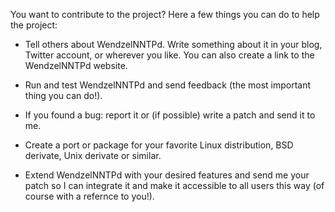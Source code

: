 You want to contribute to the project? Here a few things you can do
to help the project:

- Tell others about WendzelNNTPd. Write something about it in your
  blog, Twitter account, or wherever you like. You can also create
  a link to the WendzelNNTPd website.

- Run and test WendzelNNTPd and send feedback (the most important
  thing you can do!).

- If you found a bug: report it or (if possible) write a patch and
  send it to me.

- Create a port or package for your favorite Linux distribution, BSD
  derivate, Unix derivate or similar.

- Extend WendzelNNTPd with your desired features and send me your
  patch so I can integrate it and make it accessible to all users this
  way (of course with a refernce to you!).

